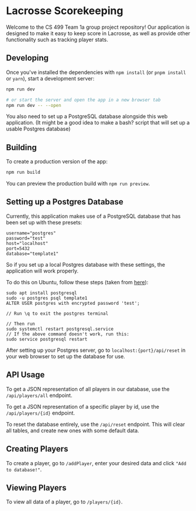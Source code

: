 # Lacrosse Scorekeeping

Welcome to the CS 499 Team 1a group project repository! Our application is designed to make it easy to keep score in Lacrosse, as well as provide other functionality such as tracking player stats.

## Developing

Once you've installed the dependencies with `npm install` (or `pnpm install` or `yarn`), start a development server:

```bash
npm run dev

# or start the server and open the app in a new browser tab
npm run dev -- --open
```

You also need to set up a PostgreSQL database alongside this web application. (It might be a good idea to make a bash? script that will set up a usable Postgres database)

## Building

To create a production version of the app:

```bash
npm run build
```

You can preview the production build with `npm run preview`.

## Setting up a Postgres Database
Currently, this application makes use of a PostgreSQL database that has been set up with these presets:

```
username="postgres"
password="test"
host="localhost"
port=5432
database="template1"
```

So if you set up a local Postgres database with these settings, the application will work properly.

To do this on Ubuntu, follow these steps (taken from [here](https://ubuntu.com/server/docs/install-and-configure-postgresql)):

```
sudo apt install postgresql
sudo -u postgres psql template1
ALTER USER postgres with encrypted password 'test';

// Run \q to exit the postgres terminal

// Then run
sudo systemctl restart postgresql.service
// If the above command doesn't work, run this:
sudo service postgresql restart
```

After setting up your Postgres server, go to 
`localhost:{port}/api/reset`
in your web browser to set up the database for use.

## API Usage
To get a JSON representation of all players in our database, use the `/api/players/all` endpoint.

To get a JSON representation of a specific player by id, use the `/api/players/{id}` endpoint.

To reset the database entirely, use the `/api/reset` endpoint. This will clear all tables, and create new ones with some default data.

## Creating Players
To create a player, go to `/addPlayer`, enter your desired data and click `"Add to database!"`.

## Viewing Players
To view all data of a player, go to `/players/{id}`.
